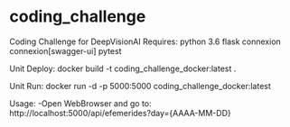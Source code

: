 # coding_challenge
Coding Challenge for DeepVisionAI
Requires:
 python 3.6
 flask
 connexion
 connexion[swagger-ui]
 pytest

Unit Deploy:
 docker build -t coding_challenge_docker:latest .
 
Unit Run:
 docker run -d -p 5000:5000 coding_challenge_docker:latest

Usage:
 -Open WebBrowser and go to: http://localhost:5000/api/efemerides?day={AAAA-MM-DD}
